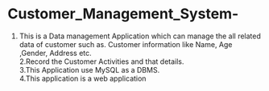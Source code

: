 # Customer_Management_System-
 1. This is a Data management Application which can manage the all related data of customer such as. Customer information like Name, Age 
 ,Gender, Address etc.
<br>2.Record the Customer Activities and that details.
<br>3.This Application use MySQL as a DBMS.
<br>4.This application is a web application 
